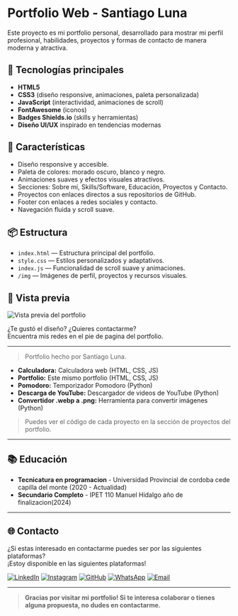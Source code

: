 # Portfolio Web - Santiago Luna

Este proyecto es mi portfolio personal, desarrollado para mostrar mi perfil profesional, habilidades, proyectos y formas de contacto de manera moderna y atractiva.

## 🚀 Tecnologías principales

- **HTML5**
- **CSS3** (diseño responsive, animaciones, paleta personalizada)
- **JavaScript** (interactividad, animaciones de scroll)
- **FontAwesome** (iconos)
- **Badges Shields.io** (skills y herramientas)
- **Diseño UI/UX** inspirado en tendencias modernas

## 🎨 Características

- Diseño responsive y accesible.
- Paleta de colores: morado oscuro, blanco y negro.
- Animaciones suaves y efectos visuales atractivos.
- Secciones: Sobre mí, Skills/Software, Educación, Proyectos y Contacto.
- Proyectos con enlaces directos a sus repositorios de GitHub.
- Footer con enlaces a redes sociales y contacto.
- Navegación fluida y scroll suave.

## 📦 Estructura

- `index.html` — Estructura principal del portfolio.
- `style.css` — Estilos personalizados y adaptativos.
- `index.js` — Funcionalidad de scroll suave y animaciones.
- `/img` — Imágenes de perfil, proyectos y recursos visuales.

## 📸 Vista previa

![Vista previa del portfolio](./img/proyectos/p3.png)



¿Te gustó el diseño? ¿Quieres contactarme?  
Encuentra mis redes en el pie de pagina del portfolio.

---

> Portfolio hecho por Santiago Luna.
- **Calculadora:** Calculadora web (HTML, CSS, JS)
- **Portfolio:** Este mismo portfolio (HTML, CSS, JS)
- **Pomodoro:** Temporizador Pomodoro (Python)
- **Descarga de YouTube:** Descargador de videos de YouTube (Python)
- **Convertidor .webp a .png:** Herramienta para convertir imágenes (Python)

> Puedes ver el código de cada proyecto en la sección de proyectos del portfolio.

---

## 📚 Educación

- **Tecnicatura en programacion** - Universidad Provincial de cordoba cede capilla del monte (2020 - Actualidad)
- **Secundario Completo** - IPET 110 Manuel Hidalgo  año de finalizacion(2024)

---

## 🌐 Contacto

¿Si estas interesado en contactarme puedes ser por las siguientes plataformas?  
¡Estoy disponible en las siguientes plataformas!

[![LinkedIn](https://img.shields.io/badge/LinkedIn-0A66C2?style=for-the-badge)](https://www.linkedin.com/in/santiago-luna-671887358/)
[![Instagram](https://img.shields.io/badge/Instagram-E4405F?style=for-the-badge)](https://www.instagram.com/_orlando.luna_/?__pwa=1)
[![GitHub](https://img.shields.io/badge/GitHub-181717?style=for-the-badge)](https://github.com/elsantos121)
[![WhatsApp](https://img.shields.io/badge/WhatsApp-25D366?style=for-the-badge)](https://wa.me/5493549580285)
[![Email](https://img.shields.io/badge/Email-EA4335?style=for-the-badge&logo=gmail&logoColor=white)](mailto:Santys1629@gmail.com)

---

> **Gracias por visitar mi portfolio! Si te interesa colaborar o tienes alguna propuesta, no dudes en contactarme.**
